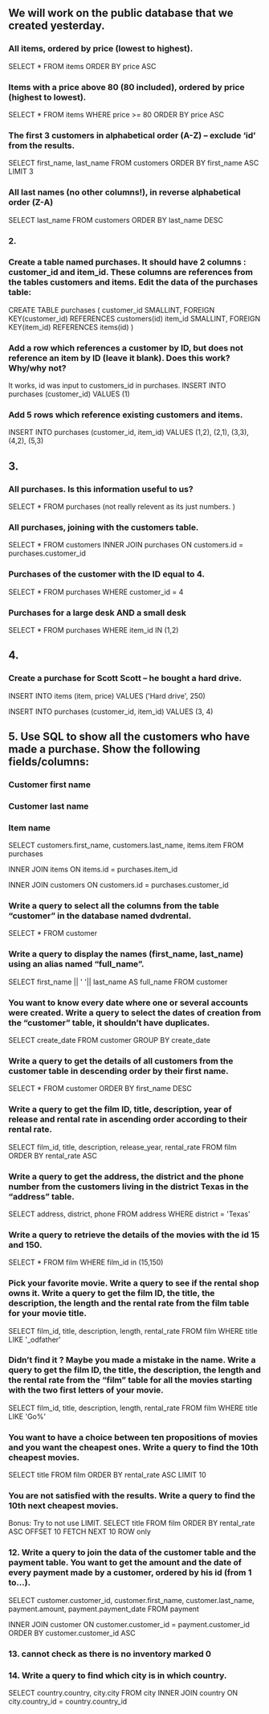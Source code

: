 ## We will work on the public database that we created yesterday.

### All items, ordered by price (lowest to highest).
SELECT * FROM items
ORDER BY price ASC

### Items with a price above 80 (80 included), ordered by price (highest to lowest).
SELECT * FROM items
WHERE price >= 80 ORDER BY price ASC

### The first 3 customers in alphabetical order (A-Z) – exclude ‘id’ from the results.
SELECT first_name, last_name FROM customers
ORDER BY first_name ASC LIMIT 3

### All last names (no other columns!), in reverse alphabetical order (Z-A)
SELECT last_name FROM customers
ORDER BY last_name DESC 

### 2. 
### Create a table named purchases. It should have 2 columns : customer_id and item_id. These columns are references from the tables customers and items. Edit the data of the purchases table: 
CREATE TABLE purchases (
customer_id SMALLINT, 
FOREIGN KEY(customer_id) REFERENCES customers(id)
item_id SMALLINT,
FOREIGN KEY(item_id) REFERENCES items(id)
)

### Add a row which references a customer by ID, but does not reference an item by ID (leave it blank). Does this work? Why/why not?
It works, id was input to customers_id in purchases. 
INSERT INTO purchases (customer_id)
VALUES
(1)

### Add 5 rows which reference existing customers and items.
INSERT INTO purchases (customer_id, item_id)
VALUES
(1,2),
(2,1),
(3,3),
(4,2),
(5,3)

## 3.
### All purchases. Is this information useful to us?
SELECT * FROM purchases
(not really relevent as its just numbers. )

### All purchases, joining with the customers table.
SELECT * 
FROM customers
INNER JOIN purchases
ON customers.id = purchases.customer_id

### Purchases of the customer with the ID equal to 4.
SELECT * FROM purchases
WHERE customer_id = 4

### Purchases for a large desk AND a small desk
SELECT * FROM purchases
WHERE item_id IN (1,2)


## 4.
### Create a purchase for Scott Scott – he bought a hard drive.
INSERT INTO items (item, price)
VALUES
('Hard drive', 250)

INSERT INTO purchases (customer_id, item_id)
VALUES 
(3, 4)

## 5. Use SQL to show all the customers who have made a purchase. Show the following fields/columns:

### Customer first name
### Customer last name
### Item name

SELECT customers.first_name, customers.last_name, items.item 
FROM purchases

INNER JOIN items
ON items.id = purchases.item_id

INNER JOIN customers
ON customers.id = purchases.customer_id



<!----------Exercise 2 : Dvdrental Database----------- -->
### Write a query to select all the columns from the table “customer” in the database named dvdrental.
SELECT * FROM customer

### Write a query to display the names (first_name, last_name) using an alias named “full_name”.
SELECT first_name || ' '|| last_name AS full_name FROM customer

### You want to know every date where one or several accounts were created. Write a query to select the dates of creation from the “customer” table, it shouldn’t have duplicates.
SELECT create_date FROM customer
GROUP BY create_date

### Write a query to get the details of all customers from the customer table in descending order by their first name.
SELECT * FROM customer
ORDER BY first_name DESC

### Write a query to get the film ID, title, description, year of release and rental rate in ascending order according to their rental rate.
SELECT film_id, title, description, release_year, rental_rate FROM film
ORDER BY rental_rate ASC

### Write a query to get the address, the district and the phone number from the customers living in the district Texas in the “address” table.
SELECT address, district, phone FROM address
WHERE district = 'Texas'

### Write a query to retrieve the details of the movies with the id 15 and 150.
SELECT * FROM film
WHERE film_id in (15,150)

### Pick your favorite movie. Write a query to see if the rental shop owns it. Write a query to get the film ID, the title, the description, the length and the rental rate from the film table for your movie title.
SELECT film_id, title, description, length, rental_rate FROM film
WHERE title LIKE '_odfather'

### Didn’t find it ? Maybe you made a mistake in the name. Write a query to get the film ID, the title, the description, the length and the rental rate from the “film” table for all the movies starting with the two first letters of your movie.
SELECT film_id, title, description, length, rental_rate FROM film
WHERE title LIKE 'Go%'

### You want to have a choice between ten propositions of movies and you want the cheapest ones. Write a query to find the 10th cheapest movies.
SELECT title FROM film
ORDER BY rental_rate ASC LIMIT 10

### You are not satisfied with the results. Write a query to find the 10th next cheapest movies.
Bonus: Try to not use LIMIT.
SELECT title FROM film
ORDER BY rental_rate ASC OFFSET 10 FETCH NEXT 10 ROW only


### 12. Write a query to join the data of the customer table and the payment table. You want to get the amount and the date of every payment made by a customer, ordered by his id (from 1 to…).
SELECT 
customer.customer_id, customer.first_name, customer.last_name, payment.amount, payment.payment_date
FROM payment

INNER JOIN customer
ON customer.customer_id = payment.customer_id
ORDER BY customer.customer_id ASC

### 13. cannot check as there is no inventory marked 0

### 14. Write a query to find which city is in which country.
SELECT country.country, city.city
FROM city
INNER JOIN country
ON city.country_id = country.country_id